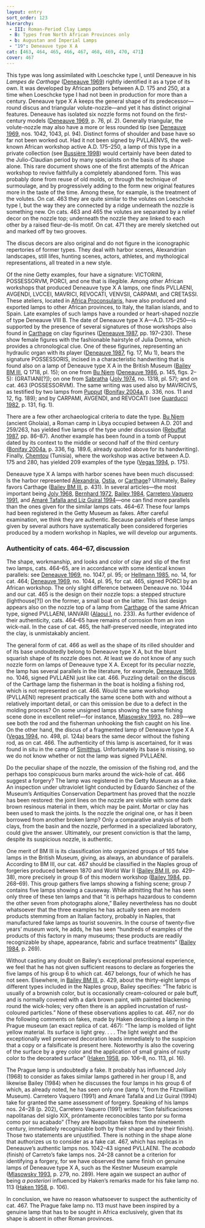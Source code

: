 ```yaml
---
layout: entry
sort_order: 123
hierarchy:
 - III: Roman-Period Clay Lamps
 - B: Types from North African Provinces only
 - b: Augustan and Imperial Lamps
 - "19": Deneauve type X A
cat: [463, 464, 465, 466, 467, 468, 469, 470, 471]
cover: 467
---
```


This type was long assimilated with Loeschcke type I, until Deneauve in his *Lampes de Carthage* (<a href='../../bibliography/#deneauve-1969'>Deneauve 1969</a>) rightly identified it as a type of its own. It was developed by African potters between A.D. 175 and 250, at a time when Loeschcke type I had not been in production for more than a century. Deneauve type X A keeps the general shape of its predecessor—round discus and triangular volute-nozzle—and yet it has distinct original features. Deneauve has isolated six nozzle forms not found on the first-century models (<a href='../../bibliography/#deneauve-1969'>Deneauve 1969</a>, p. 76, pl. 2). Generally triangular, the volute-nozzle may also have a more or less rounded tip (see <a href='../../bibliography/#deneauve-1969'>Deneauve 1969</a>, nos. 1042, 1043, pl. 94). Distinct forms of shoulder and base have so far not been worked out. Had it not been signed by <span class="inscription">PVLLAENVS</span>, the well-known African workshop active A.D. 175–250, a lamp of this type in a private collection (see <a href='../../bibliography/#bussiere-1998'>Bussière 1998</a>) would certainly have been dated to the Julio-Claudian period by many specialists on the basis of its shape alone. This rare document shows one of the first attempts of the African workshop to revive faithfully a completely abandoned form. This was probably done from reuse of old molds, or through the technique of surmoulage, and by progressively adding to the form new original features more in the taste of the time. Among these, for example, is the treatment of the volutes. On cat. 463 they are quite similar to the volutes on Loeschcke type I, but the way they are connected by a ridge underneath the nozzle is something new. On cats. 463 and 465 the volutes are separated by a relief decor on the nozzle top; underneath the nozzle they are linked to each other by a raised fleur-de-lis motif. On cat. 471 they are merely sketched out and marked off by two grooves.

The discus decors are also original and do not figure in the iconographic repertories of former types. They deal with harbor scenes, Alexandrian landscapes, still lifes, hunting scenes, actors, athletes, and mythological representations, all treated in a new style.

Of the nine Getty examples, four have a signature: <span class="inscription">VICTORINI, POSSESSORVM, PORCI</span>, and one that is illegible. Among other African workshops that produced Deneauve type X A lamps, one finds <span class="inscription">PVLLAENI, AVGENDI, LVCCEI, MAVRICI, REVOCATI, VENVSII, CARPAMI</span>, and <span class="inscription">CRETASSI</span>. These ateliers, located in <a href='../../map/#loc_981504'>Africa Proconsularis</a>, have also produced and exported lamps to other African provinces, to Italy, the Italian islands, and to Spain. Late examples of such lamps have a rounded or heart-shaped nozzle of type Deneauve VIII B. The date of Deneauve type X A—A.D. 175–250—is supported by the presence of several signatures of those workshops also found in <a href='../../map/#loc_314921'>Carthage</a> on clay figurines (<a href='../../bibliography/#deneauve-1987'>Deneauve 1987</a>, pp. 197–230). These show female figures with the fashionable hairstyle of Julia Domna, which provides a chronological clue. One of these figurines, representing an hydraulic organ with its player (<a href='../../bibliography/#deneauve-1987'>Deneauve 1987</a>, fig. 17, Mu 1), bears the signature <span class="inscription">POSSESSORIS</span>, incised in a characteristic handwriting that is found also on a lamp of Deneauve type X A in the British Museum (<a href='../../bibliography/#bailey-bm-iii'>Bailey BM III</a>, Q 1718, pl. 15); on one from <a href='../../map/#loc_344377'>Bu Njem</a> (<a href='../../bibliography/#deneauve-1986'>Deneauve 1986</a>, p. 145, figs. 2–5): (<span class="inscription">GRATIANI</span>[?]); on one from <a href='../../map/#loc_344282'>Sabratha</a> (<a href='../../bibliography/#joly-1974'>Joly 1974</a>, no. 1318, pl. 57); and on cat. 463 (<span class="inscription">POSSESSORVM</span>). The same writing was used also by <span class="inscription">MAVRICIVS</span>, as testified by two lamps from <a href='../../map/#loc_315121'>Pupput</a> (<a href='../../bibliography/#bonifay-2004a'>Bonifay 2004a</a>, p. 336, nos. 11 and 12, fig. 189); and by <span class="inscription">CARPAMI, AVGENDI</span>, and <span class="inscription">REVOCATI</span> (see <a href='../../bibliography/#guarducci-1982'>Guarducci 1982</a>, p. 131, fig. 1).

There are a few other archaeological criteria to date the type. <a href='../../map/#loc_344377'>Bu Njem</a> (ancient Gholaia), a Roman camp in Libya occupied between A.D. 201 and 259/263, has yielded five lamps of the type under discussion (<a href='../../bibliography/#rebuffat-1987'>Rebuffat 1987</a>, pp. 86–87). Another example has been found in a tomb of Pupput dated by its context to the middle or second half of the third century (<a href='../../bibliography/#bonifay-2004a'>Bonifay 2004a</a>, p. 336, fig. 189.6, already quoted above for its handwriting). Finally, <a href='../../map/#loc_320877'>Chemtou</a> (Tunisia), where the workshop was active between A.D. 175 and 280, has yielded 209 examples of the type (<a href='../../bibliography/#vegas-1994'>Vegas 1994</a>, p. 175).

Deneauve type X A lamps with harbor scenes have been much discussed: Is the harbor represented <a href='../../map/#loc_727070'>Alexandria</a>, <a href='../../map/#loc_422995'>Ostia</a>, or <a href='../../map/#loc_314921'>Carthage</a>? Ultimately, Bailey favors Carthage (<a href='../../bibliography/#bailey-bm-iii'>Bailey BM III</a>, p. 431). In several articles—the most important being <a href='../../bibliography/#joly-1968'>Joly 1968</a>, <a href='../../bibliography/#bernhard-1972'>Bernhard 1972</a>, <a href='../../bibliography/#bailey-1984'>Bailey 1984</a>, <a href='../../bibliography/#carreterovaquero-1991'>Carretero Vaquero 1991</a>, and <a href='../../bibliography/#amare-tafalla-lizguiral-1994'>Amaré Tafalla and Liz Guiral 1994</a>—one can find more parallels than the ones given for the similar lamps cats. 464–67. These four lamps had been registered in the Getty Museum as fakes. After careful examination, we think they are authentic. Because parallels of these lamps given by several authors have systematically been considered forgeries produced by a modern workshop in Naples, we will develop our arguments.

### Authenticity of cats. 464–67, discussion

The shape, workmanship, and looks and color of clay and slip of the first two lamps, cats. 464–65, are in accordance with some identical known parallels: see <a href='../../bibliography/#deneauve-1969'>Deneauve 1969</a>, no. 1047, pl. 95; or <a href='../../bibliography/#hellmann-1985'>Hellmann 1985</a>, no. 14, for cat. 464; <a href='../../bibliography/#deneauve-1969'>Deneauve 1969</a>, no. 1044, pl. 95, for cat. 465, signed <span class="inscription">PORCI</span> by an African workshop. The only slight difference between Deneauve no. 1044 and our cat. 465 is the design on their nozzle tops: a stepped structure (lighthouse[?]) on the former, a small boat on the latter. This last design appears also on the nozzle top of a lamp from <a href='../../map/#loc_314921'>Carthage</a> of the same African type, signed <span class="inscription">PVLLAENI, IANVARI</span> (<a href='../../bibliography/#alaoui-i'>Alaoui I</a>, no. 233). As further evidence of their authenticity, cats. 464–65 have remains of corrosion from an iron wick-nail. In the case of cat. 465, the half-preserved needle, integrated into the clay, is unmistakably ancient.

The general form of cat. 466 as well as the shape of its rilled shoulder and of its base undoubtedly belong to Deneauve type X A, but the blunt squarish shape of its nozzle does not. At least we do not know of any such nozzle form on lamps of Deneauve type X A. Except for its peculiar nozzle, the lamp has several parallels in the literature, for example, <a href='../../bibliography/#deneauve-1969'>Deneauve 1969</a>, no. 1046, signed <span class="inscription">PVLLAENI</span> just like cat. 466. Puzzling detail: on the discus of the Carthage lamp the fisherman in the boat is holding a fishing rod, which is not represented on cat. 466. Would the same workshop (<span class="inscription">PVLLAENI</span>) represent practically the same scene both with and without a relatively important detail, or can this omission be due to a defect in the molding process? On some unsigned lamps showing the same fishing scene done in excellent relief—for instance, <a href='../../bibliography/#mlasowsky-1993'>Mlasowsky 1993</a>, no. 289—we see both the rod and the fisherman unhooking the fish caught on his line. On the other hand, the discus of a fragmented lamp of Deneauve type X A (<a href='../../bibliography/#vegas-1994'>Vegas 1994</a>, no. 498, pl. 124a) bears the same decor without the fishing rod, as on cat. 466. The authenticity of this lamp is ascertained, for it was found in situ in the camp of <a href='../../map/#loc_315174'>Simitthus</a>. Unfortunately its base is missing, so we do not know whether or not the lamp was signed <span class="inscription">PVLLAENI</span>.

Do the peculiar shape of the nozzle, the omission of the fishing rod, and the perhaps too conspicuous burn marks around the wick-hole of cat. 466 suggest a forgery? The lamp was registered in the Getty Museum as a fake. An inspection under ultraviolet light conducted by Eduardo Sánchez of the Museum’s Antiquities Conservation Department has proved that the nozzle has been restored: the joint lines on the nozzle are visible with some dark brown resinous material in them, which may be paint. Mortar or clay has been used to mask the joints. Is the nozzle the original one, or has it been borrowed from another broken lamp? Only a comparative analysis of both clays, from the basin and the nozzle, performed in a specialized laboratory, could give the answer. Ultimately, our present conviction is that the lamp, despite its suspicious nozzle, is authentic.

One merit of BM III is its classification into organized groups of 165 false lamps in the British Museum, giving, as always, an abundance of parallels. According to BM III, our cat. 467 should be classified in the Naples group of forgeries produced between 1870 and World War II (<a href='../../bibliography/#bailey-bm-iii'>Bailey BM III</a>, pp. 429–38), more precisely in group 6 of this modern workshop (<a href='../../bibliography/#bailey-1984'>Bailey 1984</a>, pp. 268–69). This group gathers five lamps showing a fishing scene; group 7 contains five lamps showing a causeway. While admitting that he has seen only three of these ten lamps and that “it is perhaps hazardous to condemn the other seven from photographs alone,” Bailey nevertheless has no doubt whatsoever that the three examples he has actually seen are modern products stemming from an Italian factory, probably in Naples, that manufactured fake lamps as tourist souvenirs. In the course of twenty-five years’ museum work, he adds, he has seen “hundreds of examples of the products of this factory in many museums; these products are readily recognizable by shape, appearance, fabric and surface treatments” (<a href='../../bibliography/#bailey-1984'>Bailey 1984</a>, p. 269).

Without casting any doubt on Bailey’s exceptional professional experience, we feel that he has not given sufficient reasons to declare as forgeries the five lamps of his group 6 to which cat. 467 belongs, four of which he has not seen. Elsewhere, in <a href='../../bibliography/#bailey-bm-iii'>Bailey BM III</a>, p. 429, about the thirty-eight lamps of different types included in the Naples group, Bailey specifies: “The fabric is usually of a brownish color, but is occasionally cream-coloured or pale buff, and is normally covered with a dark brown paint, with painted blackening round the wick-holes; very often there is an applied incrustation of rust-coloured particles.” None of these observations applies to cat. 467, nor do the following comments on fakes, made by Haken describing a lamp in the Prague museum (an exact replica of cat. 467): “The lamp is molded of light yellow material. Its surface is light grey. . . . The light weight and the exceptionally well preserved decoration leads immediately to the suspicion that a copy or a falsificate is present here. Noteworthy is also the covering of the surface by a grey color and the application of small grains of rusty color to the decorated surface” (<a href='../../bibliography/#haken-1958'>Haken 1958</a>, pp. 106–8, no. 113, pl. 16).

The Prague lamp is undoubtedly a fake. It probably has influenced Joly (1968) to consider as fakes similar lamps gathered in her group I B, and likewise Bailey (1984) when he discusses the four lamps in his group 6 of which, as already noted, he has seen only one (lamp V, from the Fitzwilliam Museum). Carretero Vaquero (1991) and Amaré Tafalla and Liz Guiral (1994) take for granted the same assessment of forgery. Speaking of his lamps nos. 24–28 (p. 202), Carretero Vaquero (1991) writes: “Son falsificaciones napolitanas del siglo XIX, próntamente reconocibles tanto por su forma como por su acabado” (They are Neapolitan fakes from the nineteenth century, immediately recognizable both by their shape and by their finish). Those two statements are unjustified. There is nothing in the shape alone that authorizes us to consider as a fake cat. 467, which has replicas in Deneauve’s authentic lamps nos. 1042–43 signed <span class="inscription">PVLLAENI</span>. The *acabado* (finish) of Carreto’s fake lamps nos. 24–28 cannot be a criterion for identifying a forgery, for we have observed the same finish on genuine lamps of Deneauve type X A, such as the Kestner Museum example (<a href='../../bibliography/#mlasowsky-1993'>Mlasowsky 1993</a>, p. 279, no. 289). Here again we suspect an author of being *a posteriori* influenced by Haken’s remarks made for his fake lamp no. 113 (<a href='../../bibliography/#haken-1958'>Haken 1958</a>, p. 106).

In conclusion, we have no reason whatsoever to suspect the authenticity of cat. 467. The Prague fake lamp no. 113 must have been inspired by a genuine lamp that has to be sought in Africa exclusively, given that its shape is absent in other Roman provinces.
